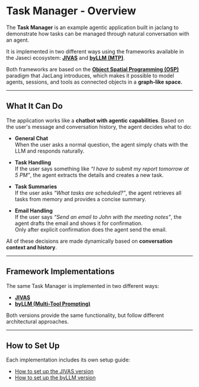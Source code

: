 # Task Manager - Overview

The **Task Manager** is an example agentic application built in jaclang to demonstrate how  tasks can be managed through natural conversation with an agent.  

It is implemented in two different ways using the frameworks available in the Jaseci ecosystem: [**JIVAS**](https://github.com/TrueSelph/jivas) and [**byLLM (MTP)**](https://www.jac-lang.org/learn/jac-byllm/with_llm).

Both frameworks are based on the [**Object Spatial Programming (OSP)**](https://www.jac-lang.org/jac_book/chapter_8) paradigm that JacLang introduces, which makes it possible to model agents, sessions, and tools as connected objects in a **graph-like space.**

---

## What It Can Do

The application works like a **chatbot with agentic capabilities**. Based on the user's message and conversation history, the agent decides what to do:

- **General Chat**  
  When the user asks a normal question, the agent simply chats with the LLM and responds naturally.

- **Task Handling**  
  If the user says something like *“I have to submit my report tomorrow at 5 PM”*, the agent extracts the details and creates a new task.

- **Task Summaries**  
  If the user asks *“What tasks are scheduled?”*, the agent retrieves all tasks from memory and provides a concise summary.

- **Email Handling**  
  If the user says *“Send an email to John with the meeting notes”*, the agent drafts the email and shows it for confirmation.  
  Only after explicit confirmation does the agent send the email.

All of these decisions are made dynamically based on **conversation context and history**.

---

## Framework Implementations

The same Task Manager is implemented in two different ways:

- [**JIVAS**](./jivas/README.md)
- [**byLLM (Multi-Tool Prompting)**](./byllm/README.md) 

Both versions provide the same functionality, but follow different architectural approaches.

---

## How to Set Up

Each implementation includes its own setup guide:

- [How to set up the JIVAS version](./jivas/how_to_setup_jivas.md)  
- [How to set up the byLLM version](./byllm/how_to_setup.md)
